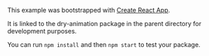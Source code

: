 This example was bootstrapped with [Create React App](https://github.com/facebook/create-react-app).

It is linked to the dry-animation package in the parent directory for development purposes.

You can run `npm install` and then `npm start` to test your package.
